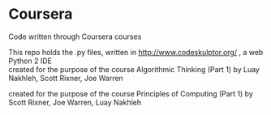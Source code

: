 # Coursera
Code written through Coursera courses

This repo holds the .py files, written in http://www.codeskulptor.org/ , a web Python 2 IDE  
created for the purpose of the course Algorithmic Thinking (Part 1) by Luay Nakhleh, Scott Rixner, Joe Warren  
  
created for the purpose of the course Principles of Computing (Part 1) by Scott Rixner, Joe Warren, Luay Nakhleh
